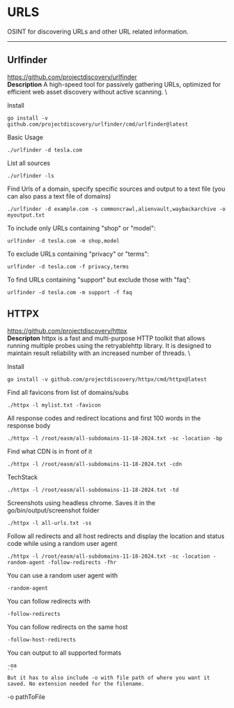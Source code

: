 # URLS
OSINT for discovering URLs and other URL related information.

***


## Urlfinder
https://github.com/projectdiscovery/urlfinder \
**Description** A high-speed tool for passively gathering URLs, optimized for efficient web asset discovery without active scanning. \

Install
```
go install -v github.com/projectdiscovery/urlfinder/cmd/urlfinder@latest
```
Basic Usage
```
./urlfinder -d tesla.com
```
List all sources
```
./urlfinder -ls
```
Find Urls of a domain, specify specific sources and output to a text file (you can also pass a text file of domains)
```
./urlfinder -d example.com -s commoncrawl,alienvault,waybackarchive -o myoutput.txt
```
To include only URLs containing "shop" or "model":
```
urlfinder -d tesla.com -m shop,model
```
To exclude URLs containing "privacy" or "terms":
```
urlfinder -d tesla.com -f privacy,terms
```
To find URLs containing "support" but exclude those with "faq":
```
urlfinder -d tesla.com -m support -f faq
```

## HTTPX
https://github.com/projectdiscovery/httpx \
**Descripton** httpx is a fast and multi-purpose HTTP toolkit that allows running multiple probes using the retryablehttp library. It is designed to maintain result reliability with an increased number of threads. \

Install
```
go install -v github.com/projectdiscovery/httpx/cmd/httpx@latest
```
Find all favicons from list of domains/subs
```
./httpx -l mylist.txt -favicon
```
All response codes and redirect locations and first 100 words in the response body
```
./httpx -l /root/easm/all-subdomains-11-18-2024.txt -sc -location -bp
```
Find what CDN is in front of it
```
./httpx -l /root/easm/all-subdomains-11-18-2024.txt -cdn
```
TechStack
```
./httpx -l /root/easm/all-subdomains-11-18-2024.txt -td
```
Screenshots using headless chrome. Saves it in the go/bin/output/screenshot folder
```
./httpx -l all-urls.txt -ss
```
Follow all redirects and all host redirects and display the location and status code while using a random user agent
```
./httpx -l /root/easm/all-subdomains-11-18-2024.txt -sc -location -random-agent -follow-redirects -fhr
```
You can use a random user agent with 
```
-random-agent
```
You can follow redirects with 
```
-follow-redirects 
```
You can follow redirects on the same host
```
-follow-host-redirects
```
You can output to all supported formats
```
-oa
``
But it has to also include -o with file path of where you want it saved. No extension needed for the filename.
```
-o pathToFile
```
